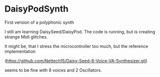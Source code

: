 # DaisyPodSynth

First version of a polyphonic synth

I still am learning DaisySeed/DaisyPod. The code is running,
but is creating strange Midi glitches.

It might be, that I stress the microcontroller too much,
but the reference implementation 

(https://github.com/Nettech15/Daisy-Seed-8-Voice-VA-Synthesizer.git)

seems to be fine with 8 voices and 2 Oscillators.
